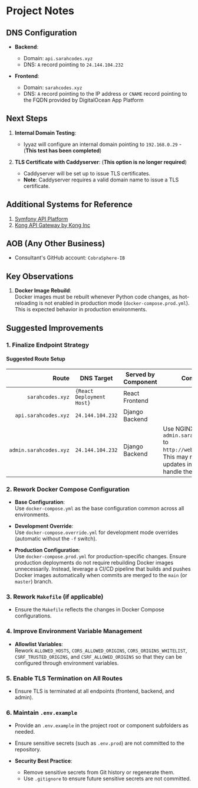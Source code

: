 # Project Notes

## DNS Configuration

- **Backend**:

  - Domain: `api.sarahcodes.xyz`
  - DNS: `A` record pointing to `24.144.104.232`

- **Frontend**:
  - Domain: `sarahcodes.xyz`
  - DNS: `A` record pointing to the IP address or `CNAME` record pointing to the FQDN provided by DigitalOcean App Platform

## Next Steps

1. **Internal Domain Testing**:

   - Iyyaz will configure an internal domain pointing to `192.168.0.29` - (**This test has been completed**)

2. **TLS Certificate with Caddyserver**: (**This option is no longer required**)
   - Caddyserver will be set up to issue TLS certificates.
   - **Note**: Caddyserver requires a valid domain name to issue a TLS certificate.

## Additional Systems for Reference

1. [Symfony API Platform](https://api-platform.com)
2. [Kong API Gateway by Kong Inc](https://konghq.com)

## AOB (Any Other Business)

- Consultant's GitHub account: `CobraSphere-IB`

## Key Observations

1. **Docker Image Rebuild**:  
   Docker images must be rebuilt whenever Python code changes, as hot-reloading is not enabled in production mode (`docker-compose.prod.yml`). This is expected behavior in production environments.

## Suggested Improvements

### 1. Finalize Endpoint Strategy

#### Suggested Route Setup

|                  Route | DNS Target                | Served by Component | Comment                                                                                                                       |
| ---------------------: | ------------------------- | ------------------- | ----------------------------------------------------------------------------------------------------------------------------- |
|       `sarahcodes.xyz` | `{React Deployment Host}` | React Frontend      |                                                                                                                               |
|   `api.sarahcodes.xyz` | `24.144.104.232`          | Django Backend      |                                                                                                                               |
| `admin.sarahcodes.xyz` | `24.144.104.232`          | Django Backend      | Use NGINX to map `admin.sarahcodes.xyz` to `http://web:8000/admin`. This may require updates in `urls.py` to handle the route |

### 2. Rework Docker Compose Configuration

- **Base Configuration**:  
  Use `docker-compose.yml` as the base configuration common across all environments.
  
- **Development Override**:  
  Use `docker-compose.override.yml` for development mode overrides (automatic without the `-f` switch).
  
- **Production Configuration**:  
  Use `docker-compose.prod.yml` for production-specific changes. Ensure production deployments do not require rebuilding Docker images unnecessarily. Instead, leverage a CI/CD pipeline that builds and pushes Docker images automatically when commits are merged to the `main` (or `master`) branch.

### 3. Rework `Makefile` (if applicable)

- Ensure the `Makefile` reflects the changes in Docker Compose configurations.

### 4. Improve Environment Variable Management

- **Allowlist Variables**:  
  Rework `ALLOWED_HOSTS`, `CORS_ALLOWED_ORIGINS`, `CORS_ORIGINS_WHITELIST`, `CSRF_TRUSTED_ORIGINS`, and `CSRF_ALLOWED_ORIGINS` so that they can be configured through environment variables.

### 5. Enable TLS Termination on All Routes

- Ensure TLS is terminated at all endpoints (frontend, backend, and admin).

### 6. Maintain `.env.example`

- Provide an `.env.example` in the project root or component subfolders as needed.  
- Ensure sensitive secrets (such as `.env.prod`) are not committed to the repository.
  
- **Security Best Practice**:  
  - Remove sensitive secrets from Git history or regenerate them.  
  - Use `.gitignore` to ensure future sensitive secrets are not committed.
